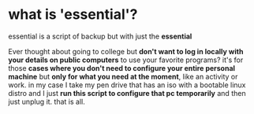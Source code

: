 # what is 'essential'?

essential is a script of backup but with just the **essential**

Ever thought about going to college but **don't want to log in locally with your details on public computers** to use your favorite programs? it's for those **cases where you don't need to configure your entire personal machine** but **only for what you need at the moment**, like an activity or work. in my case I take my pen drive that has an iso with a bootable linux distro and I just **run this script to configure that pc temporarily** and then just unplug it. that is all.